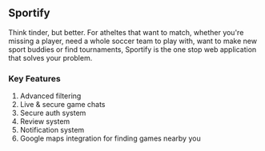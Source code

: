 ## Sportify
Think tinder, but better. For atheltes that want to match, whether you're missing a player, need a whole soccer team to play with, want to make new sport buddies or find tournaments, 
Sportify is the one stop web application that solves your problem.
### Key Features
1. Advanced filtering
2. Live & secure game chats
3. Secure auth system
4. Review system
5. Notification system
6. Google maps integration for finding games nearby you
